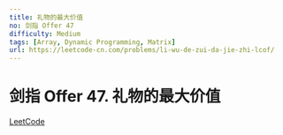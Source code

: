 ```yaml
---
title: 礼物的最大价值
no: 剑指 Offer 47
difficulty: Medium
tags: [Array, Dynamic Programming, Matrix]
url: https://leetcode-cn.com/problems/li-wu-de-zui-da-jie-zhi-lcof/
---
```


# 剑指 Offer 47. 礼物的最大价值

[LeetCode](https://leetcode-cn.com/problems/li-wu-de-zui-da-jie-zhi-lcof/)

